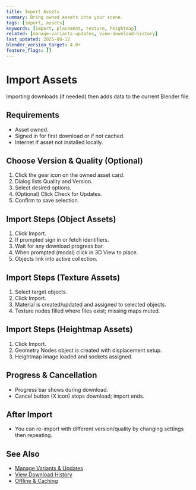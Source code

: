 ```yaml
---
title: Import Assets
summary: Bring owned assets into your scene.
tags: [import, assets]
keywords: [import, placement, texture, heightmap]
related: [manage-variants-updates, view-download-history]
last_updated: 2025-08-12
blender_version_target: 4.0+
feature_flags: []
---
```


# Import Assets

Importing downloads (if needed) then adds data to the current Blender file.

## Requirements
- Asset owned.
- Signed in for first download or if not cached.
- Internet if asset not installed locally.

## Choose Version & Quality (Optional)
1. Click the gear icon on the owned asset card.
2. Dialog lists Quality and Version.
3. Select desired options.
4. (Optional) Click Check for Updates.
5. Confirm to save selection.

## Import Steps (Object Assets)
1. Click Import.
2. If prompted sign in or fetch identifiers.
3. Wait for any download progress bar.
4. When prompted (modal) click in 3D View to place.
5. Objects link into active collection.

## Import Steps (Texture Assets)
1. Select target objects.
2. Click Import.
3. Material is created/updated and assigned to selected objects.
4. Texture nodes filled where files exist; missing maps muted.

## Import Steps (Heightmap Assets)
1. Click Import.
2. Geometry Nodes object is created with displacement setup.
3. Heightmap image loaded and sockets assigned.

## Progress & Cancellation
- Progress bar shows during download.
- Cancel button (X icon) stops download; import ends.

## After Import
- You can re-import with different version/quality by changing settings then repeating.

## See Also
- [Manage Variants & Updates](manage-variants-updates.md)
- [View Download History](view-download-history.md)
- [Offline & Caching](offline-caching.md)
